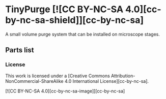 # TinyPurge   [![CC BY-NC-SA 4.0][cc-by-nc-sa-shield]][cc-by-nc-sa]
A small volume purge system that can be installed on microscope stages.

## Parts list

### License

This work is licensed under a
[Creative Commons Attribution-NonCommercial-ShareAlike 4.0 International License][cc-by-nc-sa].

[![CC BY-NC-SA 4.0][cc-by-nc-sa-image]][cc-by-nc-sa]

